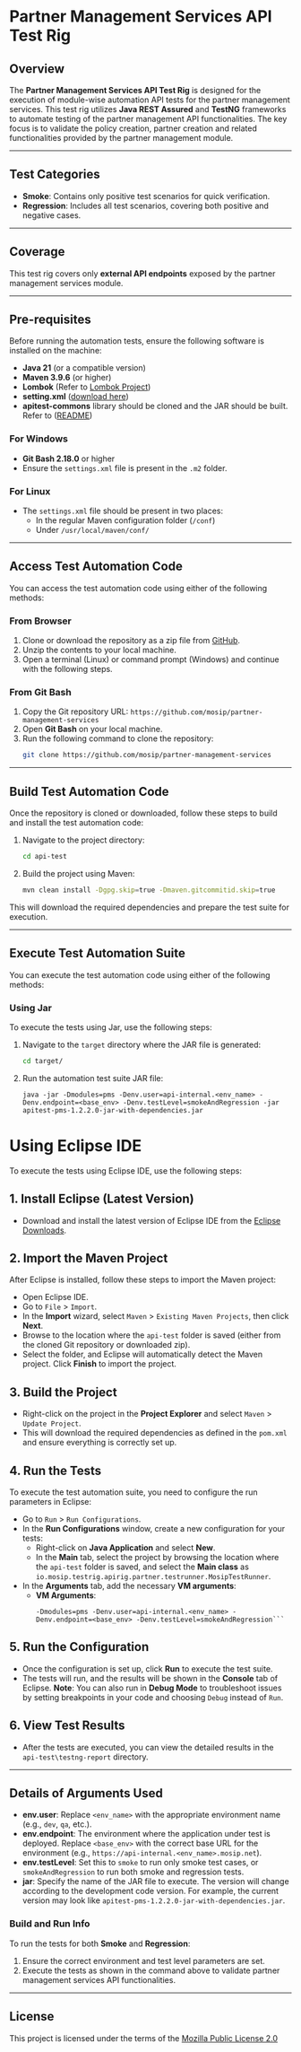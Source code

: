 # Partner Management Services API Test Rig

## Overview

The **Partner Management Services API Test Rig** is designed for the execution of module-wise automation API tests for the partner management services. This test rig utilizes **Java REST Assured** and **TestNG** frameworks to automate testing of the partner management API functionalities. The key focus is to validate the policy creation, partner creation and related functionalities provided by the partner management module.

---

## Test Categories

- **Smoke**: Contains only positive test scenarios for quick verification.
- **Regression**: Includes all test scenarios, covering both positive and negative cases.

---

## Coverage

This test rig covers only **external API endpoints** exposed by the partner management services module.

---

## Pre-requisites

Before running the automation tests, ensure the following software is installed on the machine:

- **Java 21** (or a compatible version)
- **Maven 3.9.6** (or higher)
- **Lombok** (Refer to [Lombok Project](https://projectlombok.org/))
- **setting.xml** ([download here](https://github.com/mosip/mosip-functional-tests/blob/master/settings.xml))
- **apitest-commons** library should be cloned and the JAR should be built. Refer to ([README](https://github.com/mosip/mosip-functional-tests/blob/release-1.3.1/apitest-commons/README.md))

### For Windows

- **Git Bash 2.18.0** or higher
- Ensure the `settings.xml` file is present in the `.m2` folder.

### For Linux

- The `settings.xml` file should be present in two places:
  - In the regular Maven configuration folder (`/conf`)
  - Under `/usr/local/maven/conf/`

---

## Access Test Automation Code

You can access the test automation code using either of the following methods:

### From Browser

1. Clone or download the repository as a zip file from [GitHub](https://github.com/mosip/partner-management-services).
2. Unzip the contents to your local machine.
3. Open a terminal (Linux) or command prompt (Windows) and continue with the following steps.

### From Git Bash

1. Copy the Git repository URL: `https://github.com/mosip/partner-management-services`
2. Open **Git Bash** on your local machine.
3. Run the following command to clone the repository:
   ```sh
   git clone https://github.com/mosip/partner-management-services
   ```

---

## Build Test Automation Code

Once the repository is cloned or downloaded, follow these steps to build and install the test automation code:

1. Navigate to the project directory:
   ```sh
   cd api-test
   ```

2. Build the project using Maven:
   ```sh
   mvn clean install -Dgpg.skip=true -Dmaven.gitcommitid.skip=true
   ```

This will download the required dependencies and prepare the test suite for execution.

---

## Execute Test Automation Suite

You can execute the test automation code using either of the following methods:

### Using Jar

To execute the tests using Jar, use the following steps:

1. Navigate to the `target` directory where the JAR file is generated:
   ```sh
   cd target/
   ```

2. Run the automation test suite JAR file:
   ```
   java -jar -Dmodules=pms -Denv.user=api-internal.<env_name> -Denv.endpoint=<base_env> -Denv.testLevel=smokeAndRegression -jar apitest-pms-1.2.2.0-jar-with-dependencies.jar
   ```

# Using Eclipse IDE

To execute the tests using Eclipse IDE, use the following steps:

## 1. **Install Eclipse (Latest Version)**
   - Download and install the latest version of Eclipse IDE from the [Eclipse Downloads](https://www.eclipse.org/downloads/).

## 2. **Import the Maven Project**

   After Eclipse is installed, follow these steps to import the Maven project:

   - Open Eclipse IDE.
   - Go to `File` > `Import`.
   - In the **Import** wizard, select `Maven` > `Existing Maven Projects`, then click **Next**.
   - Browse to the location where the `api-test` folder is saved (either from the cloned Git repository or downloaded zip).
   - Select the folder, and Eclipse will automatically detect the Maven project. Click **Finish** to import the project.

## 3. **Build the Project**

   - Right-click on the project in the **Project Explorer** and select `Maven` > `Update Project`.
   - This will download the required dependencies as defined in the `pom.xml` and ensure everything is correctly set up.

## 4. **Run the Tests**

   To execute the test automation suite, you need to configure the run parameters in Eclipse:

   - Go to `Run` > `Run Configurations`.
   - In the **Run Configurations** window, create a new configuration for your tests:
     - Right-click on **Java Application** and select **New**.
     - In the **Main** tab, select the project by browsing the location where the `api-test` folder is saved, and select the **Main class** as `io.mosip.testrig.apirig.partner.testrunner.MosipTestRunner`.
   - In the **Arguments** tab, add the necessary **VM arguments**:
     - **VM Arguments**:
       ```
       -Dmodules=pms -Denv.user=api-internal.<env_name> -Denv.endpoint=<base_env> -Denv.testLevel=smokeAndRegression```
## 5. **Run the Configuration**
   - Once the configuration is set up, click **Run** to execute the test suite.
   - The tests will run, and the results will be shown in the **Console** tab of Eclipse.
   **Note**: You can also run in **Debug Mode** to troubleshoot issues by setting breakpoints in your code and choosing `Debug` instead of `Run`.
## 6. **View Test Results**
   - After the tests are executed, you can view the detailed results in the `api-test\testng-report` directory.
---
   
## Details of Arguments Used
- **env.user**: Replace `<env_name>` with the appropriate environment name (e.g., `dev`, `qa`, etc.).
- **env.endpoint**: The environment where the application under test is deployed. Replace `<base_env>` with the correct base URL for the environment (e.g., `https://api-internal.<env_name>.mosip.net`).
- **env.testLevel**: Set this to `smoke` to run only smoke test cases, or `smokeAndRegression` to run both smoke and regression tests.
- **jar**: Specify the name of the JAR file to execute. The version will change according to the development code version. For example, the current version may look like `apitest-pms-1.2.2.0-jar-with-dependencies.jar`.
### Build and Run Info
To run the tests for both **Smoke** and **Regression**:
1. Ensure the correct environment and test level parameters are set.
2. Execute the tests as shown in the command above to validate partner management services API functionalities.
---
## License
This project is licensed under the terms of the [Mozilla Public License 2.0](https://github.com/mosip/mosip-platform/blob/master/LICENSE)

